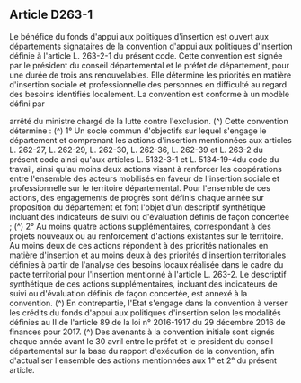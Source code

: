 ## Article D263-1

Le bénéfice du fonds d'appui aux politiques d'insertion est ouvert aux départements signataires de la
convention d'appui aux politiques d'insertion définie à l'article L. 263-2-1 du présent code. Cette convention
est signée par le président du conseil départemental et le préfet de département, pour une durée de trois ans
renouvelables. Elle détermine les priorités en matière d'insertion sociale et professionnelle des personnes en
difficulté au regard des besoins identifiés localement. La convention est conforme à un modèle défini par

arrêté du ministre chargé de la lutte contre l'exclusion. (^)
Cette convention détermine : (^)
1° Un socle commun d'objectifs sur lequel s'engage le département et comprenant les actions d'insertion
mentionnées aux articles L. 262-27, L. 262-29, L. 262-30, L. 262-36, L. 262-39 et L. 263-2 du présent
code ainsi qu'aux articles L. 5132-3-1 et L. 5134-19-4du code du travail, ainsi qu'au moins deux actions
visant à renforcer les coopérations entre l'ensemble des acteurs mobilisés en faveur de l'insertion sociale et
professionnelle sur le territoire départemental. Pour l'ensemble de ces actions, des engagements de progrès
sont définis chaque année sur proposition du département et font l'objet d'un descriptif synthétique incluant
des indicateurs de suivi ou d'évaluation définis de façon concertée ; (^)
2° Au moins quatre actions supplémentaires, correspondant à des projets nouveaux ou au renforcement
d'actions existantes sur le territoire. Au moins deux de ces actions répondent à des priorités nationales en
matière d'insertion et au moins deux à des priorités d'insertion territoriales définies à partir de l'analyse
des besoins locaux réalisée dans le cadre du pacte territorial pour l'insertion mentionné à l'article L. 263-2.
Le descriptif synthétique de ces actions supplémentaires, incluant des indicateurs de suivi ou d'évaluation
définis de façon concertée, est annexé à la convention. (^)
En contrepartie, l'Etat s'engage dans la convention à verser les crédits du fonds d'appui aux politiques
d'insertion selon les modalités définies au II de l'article 89 de la loi n° 2016-1917 du 29 décembre 2016 de
finances pour 2017. (^)
Des avenants à la convention initiale sont signés chaque année avant le 30 avril entre le préfet et le président
du conseil départemental sur la base du rapport d'exécution de la convention, afin d'actualiser l'ensemble des
actions mentionnées aux 1° et 2° du présent article.

